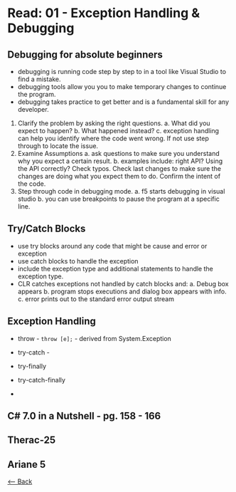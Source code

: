 # Read: 01 - Exception Handling & Debugging

## Debugging for absolute beginners

 - debugging is running code step by step to in a tool like Visual Studio to find a mistake.
 - debugging tools allow you you to make temporary changes to continue the program.
 - debugging takes practice to get better and is a fundamental skill for any developer.

 1. Clarify the problem by asking the right questions.
    a. What did you expect to happen?
    b. What happened instead?
    c. exception handling can help you identify where the code went wrong. If not use step through to locate the issue.
 2. Examine Assumptions
    a. ask questions to make sure you understand why you expect a certain result.
    b. examples include: right API? Using the API correctly? Check typos. Check last changes to make sure the changes are doing what you expect them to do. Confirm the intent of the code. 
 3. Step through code in debugging mode.
    a. f5 starts debugging in visual studio
    b. you can use breakpoints to pause the program at a specific line.

## Try/Catch Blocks

- use try blocks around any code that might be cause and error or exception 
- use catch blocks to handle the exception 
- include the exception type and additional statements to handle the exception type.
- CLR catches exceptions not handled by catch blocks and: 
    a. Debug box appears
    b. program stops executions and dialog box appears with info.
    c. error prints out to the standard error output stream

## Exception Handling
 
 - throw - `throw [e];` - derived from System.Exception
 - try-catch  - 
 - try-finally 
 - try-catch-finally 

- 

## C# 7.0 in a Nutshell - pg. 158 - 166

## Therac-25

## Ariane 5

[<-- Back](README.md)